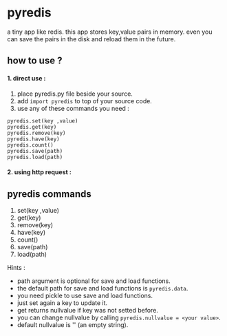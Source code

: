 # pyredis

a tiny app like redis.
this app stores key,value pairs in memory.
even you can save the pairs in the disk and reload them in the future.


## how to use ?
#### 1. direct use :
1. place pyredis.py file beside your source.
1. add `import pyredis` to top of your source code.
1. use any of these commands you need :

```
pyredis.set(key ,value)
pyredis.get(key)
pyredis.remove(key)
pyredis.have(key)
pyredis.count()
pyredis.save(path)
pyredis.load(path)
```
#### 2. using http request :


## pyredis commands
1. set(key ,value)
1. get(key)
1. remove(key)
1. have(key)
1. count()
1. save(path)
1. load(path)

Hints :
* path argument is optional for save and load functions.
* the default path for save and load functions is `pyredis.data`.
* you need pickle to use save and load functions.
* just set again a key to update it.
* get returns nullvalue if key was not setted before.
* you can change nullvalue by calling `pyredis.nullvalue = <your value>`.
* default nullvalue is '' (an empty string).



